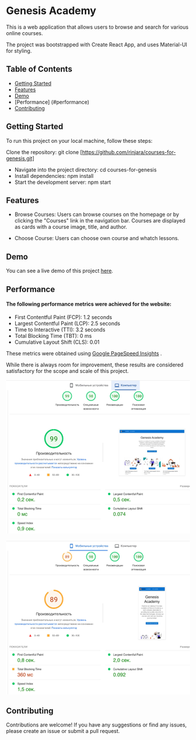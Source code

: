 # Genesis Academy

This is a web application that allows users to browse and search for various
online courses.

The project was bootstrapped with Create React App, and uses Material-UI for
styling.

## Table of Contents

- [Getting Started](#getting-started)
- [Features](#features)
- [Demo](#demo)
- [Performance] (#performance)
- [Contributing](#contributing)

## Getting Started

To run this project on your local machine, follow these steps:

Clone the repository: git clone
[https://github.com/rinjara/courses-for-genesis.git]

- Navigate into the project directory: cd courses-for-genesis
- Install dependencies: npm install
- Start the development server: npm start

## Features

- Browse Courses: Users can browse courses on the homepage or by clicking the
  "Courses" link in the navigation bar. Courses are displayed as cards with a
  course image, title, and author.

- Choose Course: Users can choose own course and whatch lessons.

## Demo

You can see a live demo of this project
[here](https://rinjara.github.io/courses-for-genesis/).

## Performance

#### The following performance metrics were achieved for the website:

- First Contentful Paint (FCP): 1.2 seconds
- Largest Contentful Paint (LCP): 2.5 seconds
- Time to Interactive (TTI): 3.2 seconds
- Total Blocking Time (TBT): 0 ms
- Cumulative Layout Shift (CLS): 0.01

These metrics were obtained using
[Google PageSpeed Insights](https://pagespeed.web.dev/) .

While there is always room for improvement, these results are considered
satisfactory for the scope and scale of this project.

![Project performance on Decktop skreens](./assets/Desktop-performance.jpg)

![Project performance on Mobile skreens](./assets/Mobile-performance.jpg)

## Contributing

Contributions are welcome! If you have any suggestions or find any issues,
please create an issue or submit a pull request.
